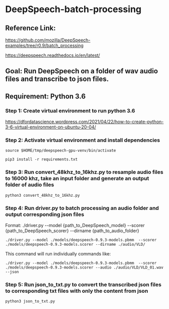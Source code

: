 # DeepSpeech-batch-processing
## Reference Link: 
https://github.com/mozilla/DeepSpeech-examples/tree/r0.9/batch_processing

https://deepspeech.readthedocs.io/en/latest/

## Goal: Run DeepSpeech on a folder of wav audio files and transcribe to json files.

## Requirement: Python 3.6
### Step 1: Create virtual environment to run python 3.6
https://dfordatascience.wordpress.com/2021/04/22/how-to-create-python-3-6-virtual-environment-on-ubuntu-20-04/

### Step 2: Activate virtual environment and install dependencies


```source $HOME/tmp/deepspeech-gpu-venv/bin/activate```

```pip3 install -r requirements.txt```

### Step 3: Run convert_48khz_to_16khz.py to resample audio files to 16000 khz, take an input folder and generate an output folder of audio files 
```python3 convert_48khz_to_16khz.py```

### Step 4: Run driver.py to batch processing an audio folder and output corresponding json files

Format: ./driver.py --model {path_to_DeepSpeech_model} --scorer {path_to_DeepSpeech_scorer} --dirname {path_to_audio_folder}

```
./driver.py --model ./models/deepspeech-0.9.3-models.pbmm  --scorer ./models/deepspeech-0.9.3-models.scorer --dirname ./audio/VLD/ 
```

This command will run individually commands like:
```
./driver.py --model ./models/deepspeech-0.9.3-models.pbmm  --scorer ./models/deepspeech-0.9.3-models.scorer --audio ./audio/VLD/VLD_01.wav --json
```
### Step 5: Run json_to_txt.py to convert the transcribed json files to corresponding txt files with only the content from json

```python3 json_to_txt.py```




